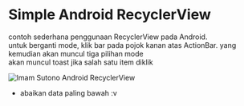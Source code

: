 # Simple Android RecyclerView
contoh sederhana penggunaan RecyclerView pada Android. <br/>
untuk berganti mode, klik bar pada pojok kanan atas ActionBar. yang kemudian akan muncul tiga pilihan mode <br/>
akan muncul toast jika salah satu item diklik

![Imam Sutono Android RecyclerView](https://user-images.githubusercontent.com/17371955/32203426-ce1ab234-be15-11e7-819a-55307dc490f4.jpeg)

* abaikan data paling bawah :v
